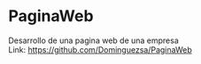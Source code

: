 # PaginaWeb
Desarrollo de una pagina web de una empresa<br> 
Link: https://github.com/Dominguezsa/PaginaWeb
